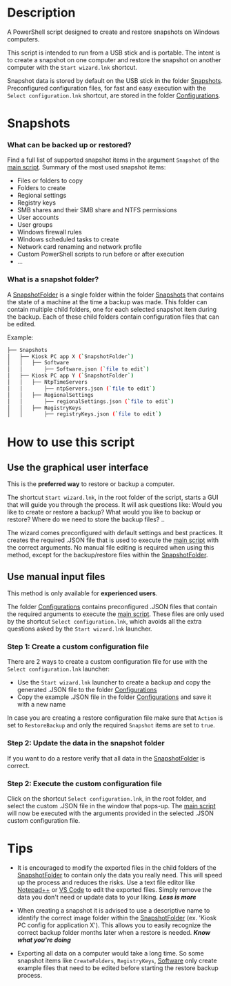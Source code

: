 # Description
A PowerShell script designed to create and restore snapshots on Windows computers.

This script is intended to run from a USB stick and is portable. The intent is to create a snapshot on one computer and restore the snapshot on another computer with the `Start wizard.lnk` shortcut. 

Snapshot data is stored by default on the USB stick in the folder [Snapshots](./Snapshots). Preconfigured configuration files, for fast and easy execution with the `Select configuration.lnk` shortcut, are stored in the folder [Configurations](./Configurations).

# Snapshots

### What can be backed up or restored?
Find a full list of supported snapshot items in the argument `Snapshot` of the [main script](./Scripts/Invoke%20scripts/Invoke%20scripts.ps1). Summary of the most used snapshot items:

- Files or folders to copy
- Folders to create
- Regional settings
- Registry keys
- SMB shares and their SMB share and NTFS permissions
- User accounts
- User groups
- Windows firewall rules
- Windows scheduled tasks to create
- Network card renaming and network profile
- Custom PowerShell scripts to run before or after execution
- ...

### What is a snapshot folder?
A [SnapshotFolder](./Snapshots/RestoreSnapshot%20PC1%20Example) is a single folder within the folder [Snapshots](./Snapshots) that contains the state of a machine at the time a backup was made. This folder can contain multiple child folders, one for each selected snapshot item during the backup. Each of these child folders contain configuration files that can be edited.

Example:
```bash
├── Snapshots
│   ├── Kiosk PC app X (`SnapshotFolder`)
│   │   ├── Software
│   │       ├── Software.json (`file to edit`)
│   ├── Kiosk PC app Y (`SnapshotFolder`)
│   │   ├── NtpTimeServers
│   │       ├── ntpServers.json (`file to edit`)
│   │   ├── RegionalSettings
│   │       ├── regionalSettings.json (`file to edit`)
│   │   ├── RegistryKeys 
│   │       ├── registryKeys.json (`file to edit`)
```
# How to use this script

## Use the graphical user interface

This is the **preferred way** to restore or backup a computer.

The shortcut `Start wizard.lnk`, in the root folder of the script, starts a GUI that will guide you through the process. It will ask questions like: Would you like to create or restore a backup? What would you like to backup or restore? Where do we need to store the backup files? ..

The wizard comes preconfigured with default settings and best practices. It creates the required .JSON file that is used to execute the [main script](./Scripts/Invoke%20scripts/Invoke%20scripts.ps1) with the correct arguments. No manual file editing is required when using this method, except for the backup/restore files within the [SnapshotFolder](#what-is-a-snapshot-folder).

## Use manual input files

This method is only available for **experienced users**.

The folder [Configurations](./Configurations) contains preconfigured .JSON files that contain the required arguments to execute the [main script](./Scripts/Invoke%20scripts/Invoke%20scripts.ps1). These files are only used by the shortcut `Select configuration.lnk`, which avoids all the extra questions asked by the `Start wizard.lnk` launcher. 

### Step 1: Create a custom configuration file
There are 2 ways to create a custom configuration file for use with the `Select configuration.lnk` launcher:
- Use the `Start wizard.lnk` launcher to create a backup and copy the generated .JSON file to the folder [Configurations](./Configurations)
- Copy the example .JSON file in the folder [Configurations](./Configurations) and save it with a new name

In case you are creating a restore configuration file make sure that `Action` is set to `RestoreBackup` and only the required `Snapshot` items are set to `true`.

### Step 2: Update the data in the snapshot folder
If you want to do a restore verify that all data in the [SnapshotFolder](#what-is-a-snapshot-folder) is correct. 

### Step 2: Execute the custom configuration file
Click on the shortcut `Select configuration.lnk`, in the root folder, and select the custom .JSON file in the window that pops-up. The [main script](./Scripts/Invoke%20scripts/Invoke%20scripts.ps1) will now be executed with the arguments provided in the selected .JSON custom configuration file.

 # Tips
- It is encouraged to modify the exported files in the child folders of the [SnapshotFolder](./Snapshots/RestoreSnapshot%20PC1%20Example) to contain only the data you really need. This will speed up the process and reduces the risks. Use a text file editor like [Notepad++] or [VS Code] to edit the exported files. Simply remove the data you don't need or update data to your liking. **_Less is more_**

- When creating a snapshot it is advised to use a descriptive name to identify the correct image folder within the [SnapshotFolder](./Snapshots) (ex. 'Kiosk PC config for application X'). This allows you to easily recognize the correct backup folder months later when a restore is needed. **_Know what you're doing_**

- Exporting all data on a computer would take a long time. So some snapshot items like `CreateFolders`, `RegistryKeys`, [Software](./Snapshots/RestoreSnapshot%20PC1%20Example/Software) only create example files that need to be edited before starting the restore backup process.

[Notepad++]: https://notepad-plus-plus.org/
[VS Code]: https://code.visualstudio.com/